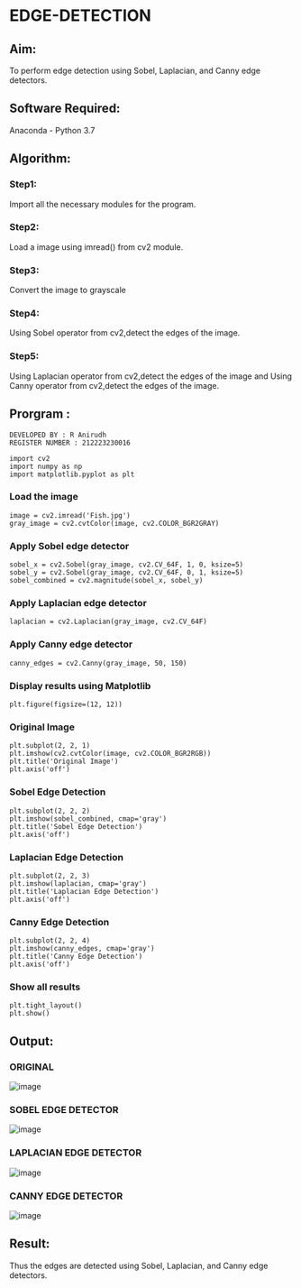 # EDGE-DETECTION
## Aim:
To perform edge detection using Sobel, Laplacian, and Canny edge detectors.

## Software Required:
Anaconda - Python 3.7

## Algorithm:
### Step1:
Import all the necessary modules for the program.

### Step2:
Load a image using imread() from cv2 module.

### Step3:
Convert the image to grayscale

### Step4:
Using Sobel operator from cv2,detect the edges of the image.

### Step5:

Using Laplacian operator from cv2,detect the edges of the image and Using Canny operator from cv2,detect the edges of the image.

## Prorgram :

```
DEVELOPED BY : R Anirudh
REGISTER NUMBER : 212223230016
```

```
import cv2
import numpy as np
import matplotlib.pyplot as plt
```

### Load the image
```
image = cv2.imread('Fish.jpg')  
gray_image = cv2.cvtColor(image, cv2.COLOR_BGR2GRAY)
```

### Apply Sobel edge detector
```
sobel_x = cv2.Sobel(gray_image, cv2.CV_64F, 1, 0, ksize=5)  
sobel_y = cv2.Sobel(gray_image, cv2.CV_64F, 0, 1, ksize=5)  
sobel_combined = cv2.magnitude(sobel_x, sobel_y)
```

### Apply Laplacian edge detector
```
laplacian = cv2.Laplacian(gray_image, cv2.CV_64F)
```

### Apply Canny edge detector
```
canny_edges = cv2.Canny(gray_image, 50, 150)
```

### Display results using Matplotlib
```
plt.figure(figsize=(12, 12))
```

### Original Image
```
plt.subplot(2, 2, 1)
plt.imshow(cv2.cvtColor(image, cv2.COLOR_BGR2RGB))
plt.title('Original Image')
plt.axis('off')
```

### Sobel Edge Detection
```
plt.subplot(2, 2, 2)
plt.imshow(sobel_combined, cmap='gray')
plt.title('Sobel Edge Detection')
plt.axis('off')
```

### Laplacian Edge Detection
```
plt.subplot(2, 2, 3)
plt.imshow(laplacian, cmap='gray')
plt.title('Laplacian Edge Detection')
plt.axis('off')
```

### Canny Edge Detection
```
plt.subplot(2, 2, 4)
plt.imshow(canny_edges, cmap='gray')
plt.title('Canny Edge Detection')
plt.axis('off')
```

### Show all results
```
plt.tight_layout()
plt.show()
```

## Output:
### ORIGINAL 

![image](https://github.com/user-attachments/assets/965d852d-d1af-4606-b88f-0be8ee697d86)

### SOBEL EDGE DETECTOR

![image](https://github.com/user-attachments/assets/328a83f7-4e21-4311-bce0-9a05c5ad395e)


### LAPLACIAN EDGE DETECTOR

![image](https://github.com/user-attachments/assets/d8215ecb-a274-43cd-8256-68e80d11afec)


### CANNY EDGE DETECTOR

![image](https://github.com/user-attachments/assets/4b9d4ac8-d4d7-41e1-92ad-b1391325970e)


## Result:
Thus the edges are detected using Sobel, Laplacian, and Canny edge detectors.
